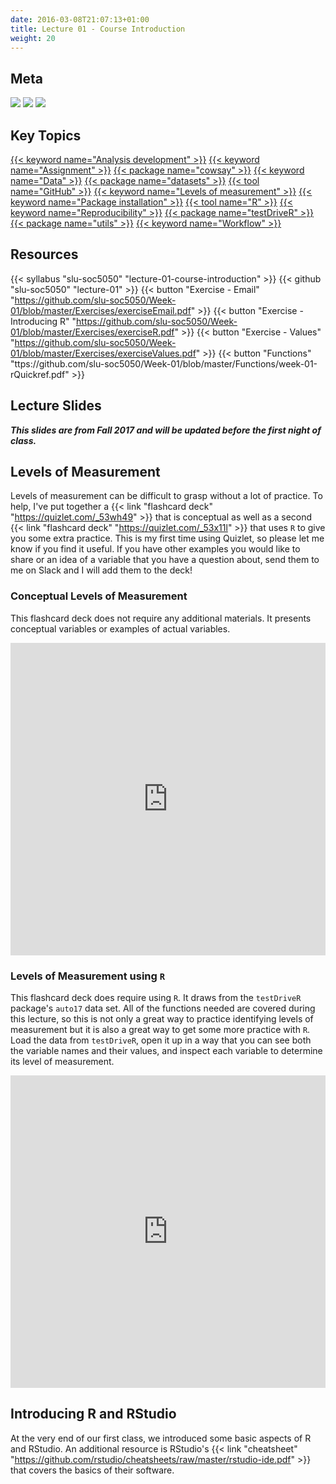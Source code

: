 ```yaml
---
date: 2016-03-08T21:07:13+01:00
title: Lecture 01 - Course Introduction
weight: 20
---
```


## Meta
![](https://img.shields.io/badge/semester-fall%202018-orange.svg) ![](https://img.shields.io/badge/release-draft-red.svg) [![](https://img.shields.io/badge/last%20update-2018--08--24-brightgreen.svg)](https://github.com/slu-soc5050/lecture-01/blob/master/NEWS_SITE.md)

## Key Topics
[{{< keyword name="Analysis development" >}}](/topic-index/#a-d)
[{{< keyword name="Assignment" >}}](/topic-index/#a-d)
[{{< package name="cowsay" >}}](/topic-index/#a-d)
[{{< keyword name="Data" >}}](/topic-index/#a-d)
[{{< package name="datasets" >}}](/topic-index/#a-d)
[{{< tool name="GitHub" >}}](/topic-index/#e-h)
[{{< keyword name="Levels of measurement" >}}](/topic-index/#i-l)
[{{< keyword name="Package installation" >}}](/topic-index/#m-p)
[{{< tool name="R" >}}](/topic-index/#q-t)
[{{< keyword name="Reproducibility" >}}](/topic-index/#q-t)
[{{< package name="testDriveR" >}}](/topic-index/#q-t)
[{{< package name="utils" >}}](/topic-index/#u-z)
[{{< keyword name="Workflow" >}}](/topic-index/#u-z)

## Resources

{{< syllabus "slu-soc5050" "lecture-01-course-introduction" >}}
{{< github "slu-soc5050" "lecture-01" >}}
{{< button "Exercise - Email" "https://github.com/slu-soc5050/Week-01/blob/master/Exercises/exerciseEmail.pdf" >}}
{{< button "Exercise - Introducing R" "https://github.com/slu-soc5050/Week-01/blob/master/Exercises/exerciseR.pdf" >}}
{{< button "Exercise - Values" "https://github.com/slu-soc5050/Week-01/blob/master/Exercises/exerciseValues.pdf" >}}
{{< button "Functions" "ttps://github.com/slu-soc5050/Week-01/blob/master/Functions/week-01-rQuickref.pdf" >}}

## Lecture Slides
**_This slides are from Fall 2017 and will be updated before the first night of class._**
<p> </p>
<script async class="speakerdeck-embed" data-id="35432b57f3884b2c91c9e7ace2c87c50" data-ratio="1.33333333333333" src="//speakerdeck.com/assets/embed.js"></script>

## Levels of Measurement
Levels of measurement can be difficult to grasp without a lot of practice. To help, I've put together a {{< link "flashcard deck" "https://quizlet.com/_53wh49" >}} that is conceptual as well as a second {{< link "flashcard deck" "https://quizlet.com/_53x11l" >}} that uses `R` to give you some extra practice. This is my first time using Quizlet, so please let me know if you find it useful. If you have other examples you would like to share or an idea of a variable that you have a question about, send them to me on Slack and I will add them to the deck!

### Conceptual Levels of Measurement
This flashcard deck does not require any additional materials. It presents conceptual variables or examples of actual variables. 
<p> </p>
<iframe src="https://quizlet.com/308884905/flashcards/embed" height="500" width="100%" style="border:0"></iframe>

### Levels of Measurement using `R`
This flashcard deck does require using `R`. It draws from the `testDriveR` package's `auto17` data set. All of the functions needed are covered during this lecture, so this is not only a great way to practice identifying levels of measurement but it is also a great way to get some more practice with `R`. Load the data from `testDriveR`, open it up in a way that you can see both the variable names and their values, and inspect each variable to determine its level of measurement.
<p> </p>
<iframe src="https://quizlet.com/308910729/flashcards/embed" height="500" width="100%" style="border:0"></iframe>

## Introducing R and RStudio
At the very end of our first class, we introduced some basic aspects of R and RStudio. An additional resource is RStudio's {{< link "cheatsheet" "https://github.com/rstudio/cheatsheets/raw/master/rstudio-ide.pdf" >}} that covers the basics of their software.
